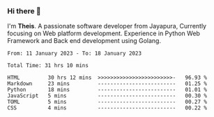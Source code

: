 ### Hi there 👋

I'm <b>Theis</b>. A passionate software developer from Jayapura, Currently focusing on Web platform development. Experience in Python Web Framework and Back end development using Golang.

 
 <!--START_SECTION:waka-->

```text
From: 11 January 2023 - To: 18 January 2023

Total Time: 31 hrs 10 mins

HTML         30 hrs 12 mins  >>>>>>>>>>>>>>>>>>>>>>>>-   96.93 %
Markdown     23 mins         -------------------------   01.25 %
Python       18 mins         -------------------------   01.01 %
JavaScript   5 mins          -------------------------   00.30 %
TOML         5 mins          -------------------------   00.27 %
CSS          4 mins          -------------------------   00.22 %
```

<!--END_SECTION:waka-->
